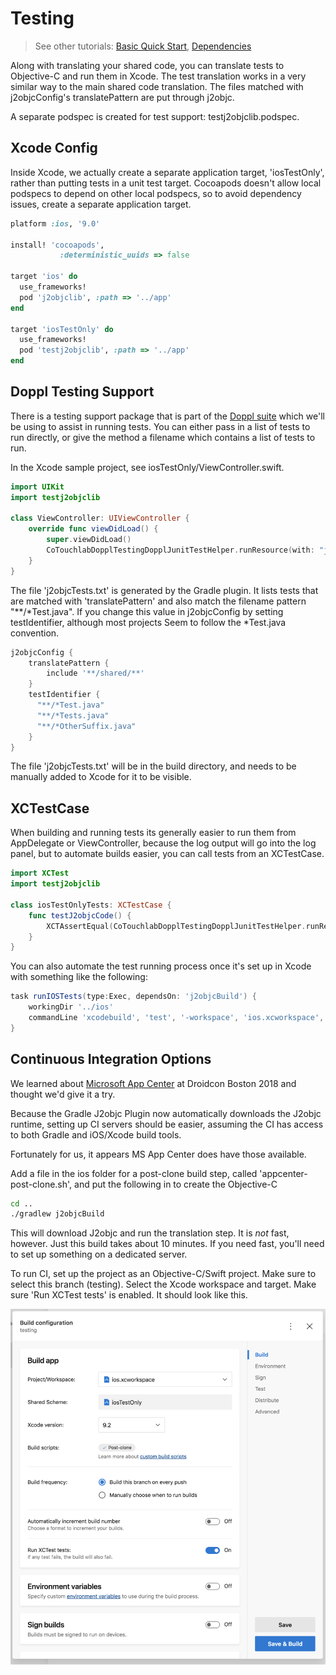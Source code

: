 # Testing

> See other tutorials: [Basic Quick Start](/basicquickstart.html), [Dependencies](/basicsamples/dependencies.html)

Along with translating your shared code, you can translate tests to Objective-C and run them in Xcode.
The test translation works in a very similar way to the main shared code translation.
The files matched with j2objcConfig's translatePattern are put through j2objc.

A separate podspec is created for test support: testj2objclib.podspec.

## Xcode Config

Inside Xcode, we actually create a separate application target, 'iosTestOnly', rather than
putting tests in a unit test target. Cocoapods doesn't allow local podspecs
to depend on other local podspecs, so to avoid dependency issues, create a separate
application target.

```ruby
platform :ios, '9.0'

install! 'cocoapods',
           :deterministic_uuids => false

target 'ios' do
  use_frameworks!
  pod 'j2objclib', :path => '../app'
end

target 'iosTestOnly' do
  use_frameworks!
  pod 'testj2objclib', :path => '../app'
end
```

## Doppl Testing Support

There is a testing support package that is part of the [Doppl suite](https://github.com/doppllib/core-doppl) which we'll be
using to assist in running tests. You can either pass in a list of tests to run directly, or give the method
a filename which contains a list of tests to run.

In the Xcode sample project, see iosTestOnly/ViewController.swift.

```swift
import UIKit
import testj2objclib

class ViewController: UIViewController {
    override func viewDidLoad() {
        super.viewDidLoad()
        CoTouchlabDopplTestingDopplJunitTestHelper.runResource(with: "j2objcTests.txt")
    }
}
```

The file 'j2objcTests.txt' is generated by the Gradle plugin. It lists tests that are matched
with 'translatePattern' and also match the filename pattern "&#42;&#42;/&#42;Test.java".
If you change this value in j2objcConfig by setting testIdentifier, although most projects
Seem to follow the &#42;Test.java convention.

```groovy
j2objcConfig {
    translatePattern {
        include '**/shared/**'
    }
    testIdentifier {
      "**/*Test.java"
      "**/*Tests.java"
      "**/*OtherSuffix.java"
    }
}
```

The file 'j2objcTests.txt' will be in the build directory,
and needs to be manually added to Xcode for it to be visible.

## XCTestCase

When building and running tests its generally easier to run them from
AppDelegate or ViewController, because the log output will go into the log panel,
but to automate builds easier, you can call tests from an XCTestCase.

```swift
import XCTest
import testj2objclib

class iosTestOnlyTests: XCTestCase {  
    func testJ2objcCode() {
        XCTAssertEqual(CoTouchlabDopplTestingDopplJunitTestHelper.runResource(with: "j2objcTests.txt"), 0)
    }
}
```

You can also automate the test running process once it's set up in Xcode with something like the following:

```groovy
task runIOSTests(type:Exec, dependsOn: 'j2objcBuild') {
    workingDir '../ios'
    commandLine 'xcodebuild', 'test', '-workspace', 'ios.xcworkspace', '-scheme', 'iosTestOnly', '-destination', 'platform=iOS Simulator,name=iPhone 7,OS=latest'
}
```

## Continuous Integration Options

We learned about [Microsoft App Center](https://appcenter.ms) at Droidcon Boston 2018 and thought we'd give it a try.

Because the Gradle J2objc Plugin now automatically downloads the J2objc runtime, setting up
CI servers should be easier, assuming the CI has access to both Gradle and iOS/Xcode build tools.

Fortunately for us, it appears MS App Center does have those available.

Add a file in the ios folder for a post-clone build step, called 'appcenter-post-clone.sh', and put the following in to create the Objective-C

```bash
cd ..
./gradlew j2objcBuild
```

This will download J2objc and run the translation step. It is *not* fast, however. Just this build takes about 10 minutes. If you need fast, you'll
need to set up something on a dedicated server.

To run CI, set up the project as an Objective-C/Swift project. Make sure to select this branch (testing). Select the Xcode
workspace and target. Make sure 'Run XCTest tests' is enabled. It should look like this.

![App Center Setup](appcenter.png)
